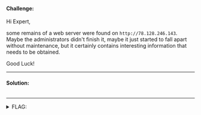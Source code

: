 #### Challenge:

Hi Expert,

some remains of a web server were found on `http://78.128.246.143`. Maybe the administrators didn't finish it, maybe it just started to fall apart without maintenance, but it certainly contains interesting information that needs to be obtained.

Good Luck!

---

#### Solution:

```bash
```

---

<details><summary>FLAG:</summary>

```
FLAG{RhXd-vITI-vpXG-zQ3d}
```

</details>
<br/>
